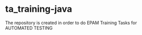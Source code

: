 # ta_training-java
The repository is created in order to do EPAM Training Tasks for AUTOMATED TESTING 
